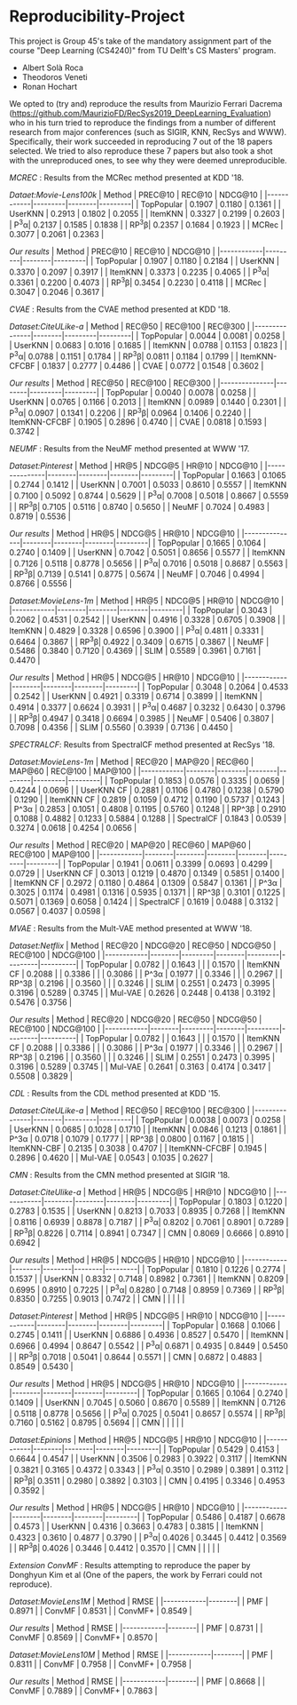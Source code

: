 # Reproducibility-Project

This project is Group 45's take of the mandatory assignment part of the course "Deep Learning (CS4240)" from TU Delft's CS Masters' program.
* Albert Solà Roca
* Theodoros Veneti
* Ronan Hochart

We opted to (try and) reproduce the results from Maurizio Ferrari Dacrema (https://github.com/MaurizioFD/RecSys2019_DeepLearning_Evaluation) who in his turn tried to reproduce the findings from a number of different research from 
major conferences (such as SIGIR, KNN, RecSys and WWW). Specifically, their work succeeded in reproducing 7 out of the 18 papers selected. We tried to also reproduce these 7 papers
but also took a shot with the unreproduced ones, to see why they were deemed unreproducible.



*MCREC* : Results from the MCRec method presented at KDD '18.

*Dataet:Movie-Lens100k*
| Method     | PREC@10 | REC@10 | NDCG@10 |
|------------|---------|--------|---------|
| TopPopular | 0.1907  | 0.1180 | 0.1361  |
| UserKNN    | 0.2913  | 0.1802 | 0.2055  |
| ItemKNN    | 0.3327  | 0.2199 | 0.2603  |
| P<sup>3</sup>α| 0.2137  | 0.1585 | 0.1838  |
| RP<sup>3</sup>β| 0.2357  | 0.1684 | 0.1923  |
| MCRec      | 0.3077  | 0.2061 | 0.2363  |

*Our results*
| Method     | PREC@10 | REC@10 | NDCG@10 |
|------------|---------|--------|---------|
| TopPopular | 0.1907  | 0.1180 | 0.2184  |
| UserKNN    | 0.3370  | 0.2097 | 0.3917  |
| ItemKNN    | 0.3373  | 0.2235 | 0.4065  |
| P<sup>3</sup>α| 0.3361  | 0.2200 | 0.4073  |
| RP<sup>3</sup>β| 0.3454  | 0.2230 | 0.4118  |
| MCRec      | 0.3047  | 0.2046 | 0.3617  |

*CVAE* : Results from the CVAE method presented at KDD '18.

*Dataset:CiteULike-a*
| Method        | REC@50 | REC@100 | REC@300 |
|---------------|--------|---------|---------|
| TopPopular    | 0.0044 | 0.0081  | 0.0258  |
| UserKNN       | 0.0683 | 0.1016  | 0.1685  |
| ItemKNN       | 0.0788 | 0.1153  | 0.1823  |
| P<sup>3</sup>α| 0.0788 | 0.1151  | 0.1784  |
| RP<sup>3</sup>β| 0.0811 | 0.1184  | 0.1799  |
| ItemKNN-CFCBF | 0.1837 | 0.2777  | 0.4486  |
| CVAE          | 0.0772 | 0.1548  | 0.3602  |

*Our results*
| Method        | REC@50 | REC@100 | REC@300 |
|---------------|--------|---------|---------|
| TopPopular    | 0.0040 | 0.0078  | 0.0258  |
| UserKNN       | 0.0765 | 0.1166  | 0.2013  |
| ItemKNN       | 0.0989 | 0.1440  | 0.2301  |
| P<sup>3</sup>α| 0.0907 | 0.1341  | 0.2206  |
| RP<sup>3</sup>β| 0.0964 | 0.1406  | 0.2240  |
| ItemKNN-CFCBF | 0.1905 | 0.2896  | 0.4740  |
| CVAE          | 0.0818 | 0.1593  | 0.3742  |

*NEUMF* : Results from the NeuMF method presented at WWW '17.

*Dataset:Pinterest*
| Method        | HR@5   | NDCG@5 | HR@10  | NDCG@10 |
|---------------|--------|--------|--------|---------|
| TopPopular    | 0.1663 | 0.1065 | 0.2744 | 0.1412  |
| UserKNN       | 0.7001 | 0.5033 | 0.8610 | 0.5557  |
| ItemKNN       | 0.7100 | 0.5092 | 0.8744 | 0.5629  |
| P<sup>3</sup>α| 0.7008 | 0.5018 | 0.8667 | 0.5559  |
| RP<sup>3</sup>β| 0.7105 | 0.5116 | 0.8740 | 0.5650  |
| NeuMF         | 0.7024 | 0.4983 | 0.8719 | 0.5536  |

*Our results*
| Method        | HR@5   | NDCG@5 | HR@10  | NDCG@10 |
|---------------|--------|--------|--------|---------|
| TopPopular    | 0.1665 | 0.1064 | 0.2740 | 0.1409  |
| UserKNN       | 0.7042 | 0.5051 | 0.8656 | 0.5577  |
| ItemKNN       | 0.7126 | 0.5118 | 0.8778 | 0.5656  |
| P<sup>3</sup>α| 0.7016 | 0.5018 | 0.8687 | 0.5563  |
| RP<sup>3</sup>β| 0.7139 | 0.5141 | 0.8775 | 0.5674  |
| NeuMF         | 0.7046 | 0.4994 | 0.8766 | 0.5556  |

*Dataset:MovieLens-1m*
| Method     | HR@5   | NDCG@5 | HR@10  | NDCG@10 |
|------------|--------|--------|--------|---------|
| TopPopular | 0.3043 | 0.2062 | 0.4531 | 0.2542  |
| UserKNN    | 0.4916 | 0.3328 | 0.6705 | 0.3908  |
| ItemKNN    | 0.4829 | 0.3328 | 0.6596 | 0.3900  |
| P<sup>3</sup>α| 0.4811 | 0.3331 | 0.6464 | 0.3867  |
| RP<sup>3</sup>β| 0.4922 | 0.3409 | 0.6715 | 0.3867  |
| NeuMF      | 0.5486 | 0.3840 | 0.7120 | 0.4369  |
| SLIM       | 0.5589 | 0.3961 | 0.7161 | 0.4470  |

*Our results*
| Method     | HR@5   | NDCG@5 | HR@10  | NDCG@10 |
|------------|--------|--------|--------|---------|
| TopPopular | 0.3048 | 0.2064 | 0.4533 | 0.2542  |
| UserKNN    | 0.4921 | 0.3319 | 0.6714 | 0.3899  |
| ItemKNN    | 0.4914 | 0.3377 | 0.6624 | 0.3931  |
| P<sup>3</sup>α| 0.4687 | 0.3232 | 0.6430 | 0.3796  |
| RP<sup>3</sup>β| 0.4947 | 0.3418 | 0.6694 | 0.3985  |
| NeuMF      | 0.5406 | 0.3807 | 0.7098 | 0.4356  |
| SLIM       | 0.5560 | 0.3939 | 0.7136 | 0.4450  |

*SPECTRALCF*: Results from SpectralCF method presented at RecSys '18.

*Dataset:MovieLens-1m*
| Method     | REC@20 | MAP@20 | REC@60 | MAP@60 | REC@100 | MAP@100 |
|------------|--------|--------|--------|--------|---------|---------|
| TopPopular | 0.1853 | 0.0576 | 0.3335 | 0.0659 | 0.4244  | 0.0696  |
| UserKNN CF | 0.2881 | 0.1106 | 0.4780 | 0.1238 | 0.5790  | 0.1290  |
| ItemKNN CF | 0.2819 | 0.1059 | 0.4712 | 0.1190 | 0.5737  | 0.1243  |
| P^3α       | 0.2853 | 0.1051 | 0.4808 | 0.1195 | 0.5760  | 0.1248  |
| RP^3β      | 0.2910 | 0.1088 | 0.4882 | 0.1233 | 0.5884  | 0.1288  |
| SpectralCF | 0.1843 | 0.0539 | 0.3274 | 0.0618 | 0.4254  | 0.0656  |

*Our results*
| Method     | REC@20 | MAP@20 | REC@60 | MAP@60 | REC@100 | MAP@100 |
|------------|--------|--------|--------|--------|---------|---------|
| TopPopular | 0.1941 | 0.0611 | 0.3399 | 0.0693 | 0.4299  | 0.0729  |
| UserKNN CF | 0.3013 | 0.1219 | 0.4870 | 0.1349 | 0.5851  | 0.1400  |
| ItemKNN CF | 0.2972 | 0.1180 | 0.4864 | 0.1309 | 0.5847  | 0.1361  |
| P^3α       | 0.3025 | 0.1174 | 0.4981 | 0.1316 | 0.5935  | 0.1371  |
| RP^3β      | 0.3101 | 0.1225 | 0.5071 | 0.1369 | 0.6058  | 0.1424  |
| SpectralCF | 0.1619 | 0.0488 | 0.3132 | 0.0567 | 0.4037  | 0.0598  |

*MVAE* : Results from the Mult-VAE method presented at WWW '18.

*Dataset:Netflix*
| Method     | REC@20 | NDCG@20 | REC@50 | NDCG@50 | REC@100 | NDCG@100 |
|------------|--------|---------|--------|---------|---------|----------|
| TopPopular | 0.0782 |         | 0.1643 |         |         | 0.1570   |
| ItemKNN CF | 0.2088 |         | 0.3386 |         |         | 0.3086   |
| P^3α       | 0.1977 |         | 0.3346 |         |         | 0.2967   |
| RP^3β      | 0.2196 |         | 0.3560 |         |         | 0.3246   |
| SLIM       | 0.2551 | 0.2473  | 0.3995 | 0.3196  | 0.5289  | 0.3745   |
| Mul-VAE    | 0.2626 | 0.2448  | 0.4138 | 0.3192  | 0.5476  | 0.3756   |

*Our results*
| Method     | REC@20 | NDCG@20 | REC@50 | NDCG@50 | REC@100 | NDCG@100 |
|------------|--------|---------|--------|---------|---------|----------|
| TopPopular | 0.0782 |         | 0.1643 |         |         | 0.1570   |
| ItemKNN CF | 0.2088 |         | 0.3386 |         |         | 0.3086   |
| P^3α       | 0.1977 |         | 0.3346 |         |         | 0.2967   |
| RP^3β      | 0.2196 |         | 0.3560 |         |         | 0.3246   |
| SLIM       | 0.2551 | 0.2473  | 0.3995 | 0.3196  | 0.5289  | 0.3745   |
| Mul-VAE    | 0.2641 | 0.3163  | 0.4174 | 0.3417  | 0.5508  | 0.3829   |

*CDL* : Results from the CDL method presented at KDD '15.

*Dataset:CiteULike-a*
| Method        | REC@50 | REC@100 | REC@300 |
|---------------|--------|---------|---------|
| TopPopular    | 0.0038 | 0.0073  | 0.0258  |
| UserKNN       | 0.0685 | 0.1028  | 0.1710  |
| ItemKNN       | 0.0846 | 0.1213  | 0.1861  |
| P^3α          | 0.0718 | 0.1079  | 0.1777  |
| RP^3β         | 0.0800 | 0.1167  | 0.1815  |
| ItemKNN-CBF   | 0.2135 | 0.3038  | 0.4707  |
| ItemKNN-CFCBF | 0.1945 | 0.2896  | 0.4620  |
| Mul-VAE       | 0.0543 | 0.1035  | 0.2627  |


*CMN* : Results from the CMN method presented at SIGIR '18.

*Dataset:CiteUlike-a*
| Method     | HR@5   | NDCG@5 | HR@10  | NDCG@10 |
|------------|--------|--------|--------|---------|
| TopPopular | 0.1803 | 0.1220 | 0.2783 | 0.1535  |
| UserKNN    | 0.8213 | 0.7033 | 0.8935 | 0.7268  |
| ItemKNN    | 0.8116 | 0.6939 | 0.8878 | 0.7187  |
| P<sup>3</sup>α| 0.8202 | 0.7061 | 0.8901 | 0.7289  |
| RP<sup>3</sup>β| 0.8226 | 0.7114 | 0.8941 | 0.7347  |
| CMN        | 0.8069 | 0.6666 | 0.8910 | 0.6942  |

*Our results*
| Method     | HR@5   | NDCG@5 | HR@10  | NDCG@10 |
|------------|--------|--------|--------|---------|
| TopPopular | 0.1810 | 0.1226 | 0.2774 | 0.1537  |
| UserKNN    | 0.8332 | 0.7148 | 0.8982 | 0.7361  |
| ItemKNN    | 0.8209 | 0.6995 | 0.8910 | 0.7225  |
| P<sup>3</sup>α| 0.8280 | 0.7148 | 0.8959 | 0.7369  |
| RP<sup>3</sup>β| 0.8350 | 0.7255 | 0.9013 | 0.7472  |
| CMN        |  |  |  |   |


*Dataset:Pinterest*
| Method     | HR@5   | NDCG@5 | HR@10  | NDCG@10 |
|------------|--------|--------|--------|---------|
| TopPopular | 0.1668 | 0.1066 | 0.2745 | 0.1411  |
| UserKNN    | 0.6886 | 0.4936 | 0.8527 | 0.5470  |
| ItemKNN    | 0.6966 | 0.4994 | 0.8647 | 0.5542  |
| P<sup>3</sup>α| 0.6871 | 0.4935 | 0.8449 | 0.5450  |
| RP<sup>3</sup>β| 0.7018 | 0.5041 | 0.8644 | 0.5571  |
| CMN        | 0.6872 | 0.4883 | 0.8549 | 0.5430  |

*Our results*
| Method     | HR@5   | NDCG@5 | HR@10  | NDCG@10 |
|------------|--------|--------|--------|---------|
| TopPopular | 0.1665 | 0.1064 | 0.2740 | 0.1409  |
| UserKNN    | 0.7045 | 0.5060 | 0.8670 | 0.5589  |
| ItemKNN    | 0.7126 | 0.5118 | 0.8778 | 0.5656  |
| P<sup>3</sup>α| 0.7025 | 0.5041 | 0.8657 | 0.5574  |
| RP<sup>3</sup>β| 0.7160 | 0.5162 | 0.8795 | 0.5694  |
| CMN        |  |  |  |   |

*Dataset:Epinions*
| Method     | HR@5   | NDCG@5 | HR@10  | NDCG@10 |
|------------|--------|--------|--------|---------|
| TopPopular | 0.5429 | 0.4153 | 0.6644 | 0.4547  |
| UserKNN    | 0.3506 | 0.2983 | 0.3922 | 0.3117  |
| ItemKNN    | 0.3821 | 0.3165 | 0.4372 | 0.3343  |
| P<sup>3</sup>α| 0.3510 | 0.2989 | 0.3891 | 0.3112  |
| RP<sup>3</sup>β| 0.3511 | 0.2980 | 0.3892 | 0.3103  |
| CMN        | 0.4195 | 0.3346 | 0.4953 | 0.3592  |

*Our results*
| Method     | HR@5   | NDCG@5 | HR@10  | NDCG@10 |
|------------|--------|--------|--------|---------|
| TopPopular | 0.5486 | 0.4187 | 0.6678 | 0.4573  |
| UserKNN    | 0.4316 | 0.3663 | 0.4783 | 0.3815  |
| ItemKNN    | 0.4323 | 0.3610 | 0.4877 | 0.3790  |
| P<sup>3</sup>α| 0.4026 | 0.3445 | 0.4412 | 0.3569  |
| RP<sup>3</sup>β| 0.4026 | 0.3446 | 0.4412 | 0.3570  |
| CMN        |  |  |  |   |


*Extension ConvMF* : Results attempting to reproduce the paper by Donghyun Kim et al (One of the papers, the work by Ferrari could not reproduce).

*Dataset:MovieLens1M*
| Method     | RMSE   |
|------------|--------|
| PMF | 0.8971 |
| ConvMF    | 0.8531 |
| ConvMF+    | 0.8549 |

*Our results*
| Method     | RMSE   |
|------------|--------|
| PMF | 0.8731 |
| ConvMF    | 0.8569 |
| ConvMF+    | 0.8570 |

*Dataset:MovieLens10M*
| Method     | RMSE   |
|------------|--------|
| PMF | 0.8311 |
| ConvMF    | 0.7958 |
| ConvMF+    | 0.7958 |

*Our results*
| Method     | RMSE   |
|------------|--------|
| PMF | 0.8668 |
| ConvMF    | 0.7889 |
| ConvMF+    | 0.7863 |
